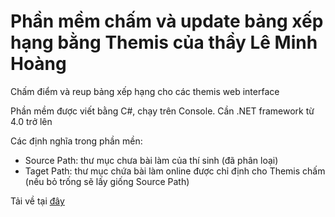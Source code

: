 # Phần mềm chấm và update bảng xếp hạng bằng Themis của thầy Lê Minh Hoàng
Chấm điểm và reup bảng xếp hạng cho các themis web interface

Phần mềm được viết bằng C#, chạy trên Console. Cần .NET framework từ 4.0 trở lên

Các định nghĩa trong phần mền:
* Source Path: thư mục chưa bài làm của thí sinh (đã phân loại)
* Taget Path: thư mục chứa bài làm online được chỉ định cho Themis chấm (nếu bỏ trống sẽ lấy giống Source Path)

Tải về tại [đây](https://github.com/Noboroto/Re-Score-Themis/releases)
